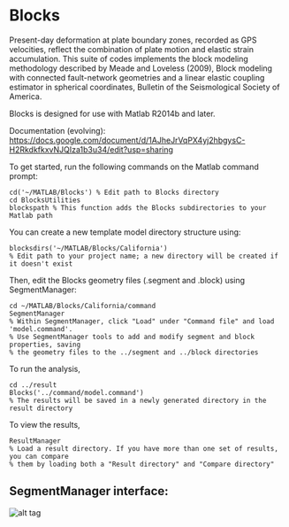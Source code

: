 Blocks
======

Present-day deformation at plate boundary zones, recorded as GPS velocities, reflect the combination of plate motion and elastic strain accumulation. This suite of codes implements the block modeling methodology described by Meade and Loveless (2009), Block modeling with connected fault-network geometries and a linear elastic coupling estimator in spherical coordinates, Bulletin of the Seismological Society of America.

Blocks is designed for use with Matlab R2014b and later. 

Documentation (evolving): https://docs.google.com/document/d/1AJheJrVqPX4yj2hbgysC-H2RkdkfkxvNJQIza1b3u34/edit?usp=sharing

To get started, run the following commands on the Matlab command prompt:

    cd('~/MATLAB/Blocks') % Edit path to Blocks directory
    cd BlocksUtilities
    blockspath % This function adds the Blocks subdirectories to your Matlab path

You can create a new template model directory structure using:

    blocksdirs('~/MATLAB/Blocks/California') 
    % Edit path to your project name; a new directory will be created if it doesn't exist

Then, edit the Blocks geometry files (.segment and .block) using SegmentManager:

    cd ~/MATLAB/Blocks/California/command
    SegmentManager
    % Within SegmentManager, click "Load" under "Command file" and load 'model.command'. 
    % Use SegmentManager tools to add and modify segment and block properties, saving 
    % the geometry files to the ../segment and ../block directories
To run the analysis,

    cd ../result
    Blocks('../command/model.command')
    % The results will be saved in a newly generated directory in the result directory
To view the results,

    ResultManager
    % Load a result directory. If you have more than one set of results, you can compare
    % them by loading both a "Result directory" and "Compare directory"

SegmentManager interface:
-------------------------
![alt tag](https://cloud.githubusercontent.com/assets/4225359/9386297/d46874ca-4728-11e5-9deb-48899bd91770.png)

